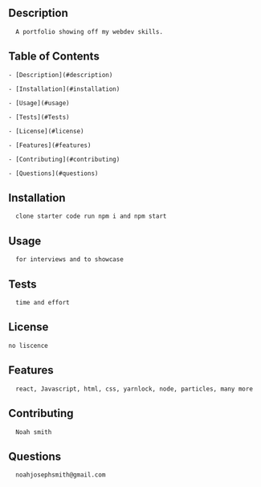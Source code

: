 

    
  ## Description 
      A portfolio showing off my webdev skills.
    
   ## Table of Contents

    - [Description](#description)

    - [Installation](#installation)

    - [Usage](#usage)

    - [Tests](#Tests)

    - [License](#license)

    - [Features](#features)

    - [Contributing](#contributing)

    - [Questions](#questions)

   ## Installation
      clone starter code run npm i and npm start
   ## Usage
      for interviews and to showcase
    
   ## Tests
      time and effort
   ## License
    no liscence
   ## Features
      react, Javascript, html, css, yarnlock, node, particles, many more
   ## Contributing
      Noah smith
   ## Questions
      noahjosephsmith@gmail.com
  
